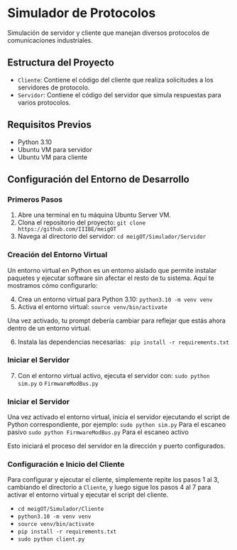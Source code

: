 # Simulador de Protocolos

Simulación de servidor y cliente que manejan diversos protocolos de comunicaciones industriales.

## Estructura del Proyecto

- `Cliente`: Contiene el código del cliente que realiza solicitudes a los servidores de protocolo.
- `Servidor`: Contiene el código del servidor que simula respuestas para varios protocolos.

## Requisitos Previos

- Python 3.10
- Ubuntu VM para servidor
- Ubuntu VM para cliente

## Configuración del Entorno de Desarrollo

### Primeros Pasos

1. Abre una terminal en tu máquina Ubuntu Server VM.
2. Clona el repositorio del proyecto:
`git clone https://github.com/IIIBE/meigOT`
3. Navega al directorio del servidor:
`cd meigOT/Simulador/Servidor`

### Creación del Entorno Virtual

Un entorno virtual en Python es un entorno aislado que permite instalar paquetes y ejecutar software sin afectar el resto de tu sistema. Aquí te mostramos cómo configurarlo:

4. Crea un entorno virtual para Python 3.10:
  `python3.10 -m venv venv`
5. Activa el entorno virtual:
  `source venv/bin/activate`

Una vez activado, tu prompt debería cambiar para reflejar que estás ahora dentro de un entorno virtual.

6. Instala las dependencias necesarias:
 ` pip install -r requirements.txt`


### Iniciar el Servidor

7. Con el entorno virtual activo, ejecuta el servidor con:
   `sudo python sim.py` o `FirmwareModBus.py`


### Iniciar el Servidor

Una vez activado el entorno virtual, inicia el servidor ejecutando el script de Python correspondiente, por ejemplo:
`sudo python sim.py` Para el escaneo pasivo
`sudo python FirmwareModBus.py` Para el escaneo activo 


Esto iniciará el proceso del servidor en la dirección y puerto configurados.

### Configuración e Inicio del Cliente

Para configurar y ejecutar el cliente, simplemente repite los pasos 1 al 3, cambiando el directorio a `Cliente`, y luego sigue los pasos 4 al 7 para activar el entorno virtual y ejecutar el script del cliente.

- `cd meigOT/Simulador/Cliente`
- `python3.10 -m venv venv`
- `source venv/bin/activate`
- `pip install -r requirements.txt`
- `sudo python client.py`


